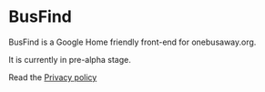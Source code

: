 # BusFind

BusFind is a Google Home friendly front-end for onebusaway.org.

It is currently in pre-alpha stage.

Read the [Privacy policy](/privacy)
